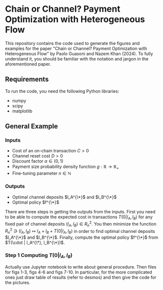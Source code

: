 # Chain or Channel? Payment Optimization with Heterogeneous Flow

This repository contains the code used to generate the figures and examples for the paper "Chain or Channel? Payment Optimization with Heterogeneous Flow" by Paolo Guasoni and Nazem Khan (2024). To fully understand it, you should be familiar with the notation and jargon in the aforementioned paper. 

## Requirements

To run the code, you need the following Python libraries:

- numpy
- scipy
- matplotlib

## General Example

### Inputs

- Cost of an on-chain transaction $C > 0$
- Channel reset cost $D > 0$
- Discount factor $\alpha \in (0,1)$ 
- Payment size probability density function $g:\mathbb{R} \to \mathbb{R}_+$
- Fine-tuning parameter $n \in \mathbb{N}$

### Outputs 

- Optimal channel deposits $l_A^{\*}$ and $l_B^{\*}$
- Optimal policy $f^{\*}$

There are three steps in getting the outputs from the inputs. First you need to be able to compute the expected cost in transactions $T(0  |  l_A, l_B)$ for any fixed pair of channel deposits $(l_A, l_B) \in R_n^2$. You then minimize the function $R_n^2 \ni (l_A, l_B) \mapsto l_A + l_B + T(0  |  l_A, l_B)$ in order to find optimal channel deposits $l_A^{\*}$ and $l_B^{\*}$. Finally, compute the optimal policy $f^{\*}$ from  $T(\cdot  |  l_A^{\*}, l_B^{\*})$.

### Step 1 Computing $T(0 | l_A, l_B)$


Actually use Jupyter notebook to write about general procedure. Then files for figs 1-3, figs 4-6 and figs 7-10. In particular, for the more complicated ones just draw table of results (refer to desmos) and then give the code for the pictures.
















